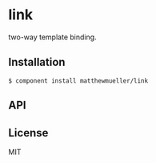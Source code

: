 
# link

  two-way template binding.

## Installation

    $ component install matthewmueller/link

## API



## License

  MIT
